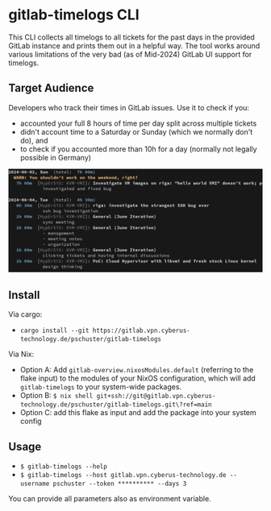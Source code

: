 # gitlab-timelogs CLI

This CLI collects all timelogs to all tickets for the past days in the
provided GitLab instance and prints them out in a helpful way. The tool works
around various limitations of the very bad (as of Mid-2024) GitLab UI support
for timelogs.


## Target Audience

Developers who track their times in GitLab issues. Use it to check if you:
- accounted your full 8 hours of time per day split across multiple
  tickets
- didn't account time to a Saturday or Sunday (which we normally don't do), and
- to check if you accounted more than 10h for a day (normally not legally
  possible in Germany)

![screenshot.png](screenshot.png)

## Install

Via cargo:
- `cargo install --git https://gitlab.vpn.cyberus-technology.de/pschuster/gitlab-timelogs`

Via Nix:
- Option A: Add `gitlab-overview.nixosModules.default` (referring to the flake
  input) to the modules of your NixOS configuration, which will add
  `gitlab-timelogs` to your system-wide packages.
- Option B: `$ nix shell git+ssh://git@gitlab.vpn.cyberus-technology.de/pschuster/gitlab-timelogs.git\?ref=main`
- Option C: add this flake as input and add the package into your system config


## Usage

- `$ gitlab-timelogs --help`
- `$ gitlab-timelogs --host gitlab.vpn.cyberus-technology.de --username pschuster --token ********** --days 3`

You can provide all parameters also as environment variable.

